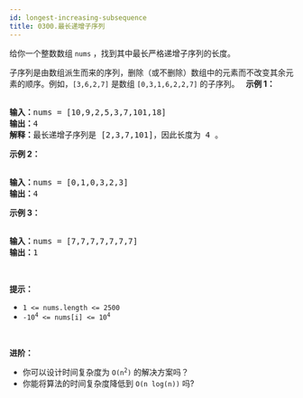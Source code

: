 ```yaml
---
id: longest-increasing-subsequence
title: 0300.最长递增子序列
---
```

给你一个整数数组 <code>nums</code> ，找到其中最长严格递增子序列的长度。

子序列是由数组派生而来的序列，删除（或不删除）数组中的元素而不改变其余元素的顺序。例如，<code>[3,6,2,7]</code> 是数组 <code>[0,3,1,6,2,2,7]</code> 的子序列。
 
**示例 1：**


<pre><br/><strong>输入：</strong>nums = [10,9,2,5,3,7,101,18]<br/><strong>输出：</strong>4<br/><strong>解释：</strong>最长递增子序列是 [2,3,7,101]，因此长度为 4 。<br/></pre>

**示例 2：**


<pre><br/><strong>输入：</strong>nums = [0,1,0,3,2,3]<br/><strong>输出：</strong>4<br/></pre>

**示例 3：**


<pre><br/><strong>输入：</strong>nums = [7,7,7,7,7,7,7]<br/><strong>输出：</strong>1<br/></pre>

 

**提示：**


- <code>1 &lt;= nums.length &lt;= 2500</code>
- <code>-10<sup>4</sup> &lt;= nums[i] &lt;= 10<sup>4</sup></code>

 

**进阶：**


- 你可以设计时间复杂度为 <code>O(n<sup>2</sup>)</code> 的解决方案吗？
- 你能将算法的时间复杂度降低到 <code>O(n log(n))</code> 吗?
